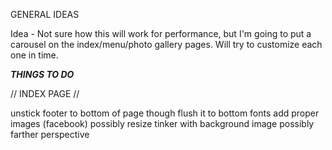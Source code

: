 GENERAL IDEAS

Idea - Not sure how this will work for performance, but I'm going to put a carousel on the index/menu/photo gallery pages. Will try to customize each one in time.





*****THINGS TO DO*****

// INDEX PAGE //

  unstick footer to bottom of page
    though flush it to bottom
  fonts
  add proper images (facebook)
    possibly resize
  tinker with background image
    possibly farther perspective    